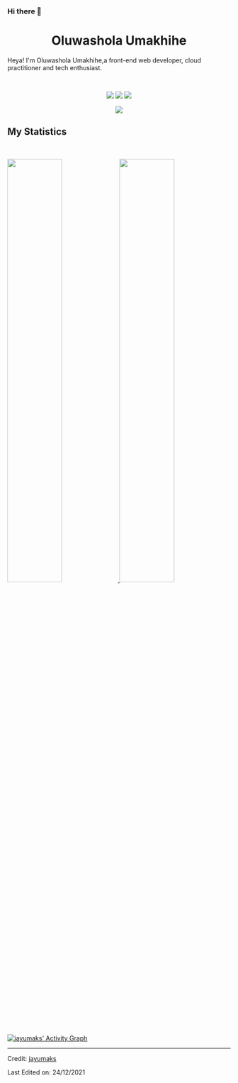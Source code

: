 ### Hi there 👋

<!--
**jayumaks/jayumaks** is a ✨ _special_ ✨ repository because its `README.md` (this file) appears on your GitHub profile.

Here are some ideas to get you started:

- 🔭 I’m currently working on ...
- 🌱 I’m currently learning ...
- 👯 I’m looking to collaborate on ...
- 🤔 I’m looking for help with ...
- 💬 Ask me about ...
- 📫 How to reach me: ...
- 😄 Pronouns: ...
- ⚡ Fun fact: ...
-->


<h1 align="center">
  <b>Oluwashola Umakhihe</b>
</h1>

Heya! I'm Oluwashola Umakhihe,a front-end web developer, cloud practitioner and tech enthusiast.

<br>

<p>
<div align="center">
  <img src="https://img.shields.io/badge/-HTML-c58545?style=for-the-badge&logo=html5&logoColor=c58545&labelColor=282828">
  <img src="https://img.shields.io/badge/-CSS-d1a01f?style=for-the-badge&logo=css3&logoColor=d1a01f&labelColor=282828">
  <img src="https://img.shields.io/badge/-Python-98b982?style=for-the-badge&logo=python&logoColor=98b982&labelColor=282828">
</div>
</p>



<div align="center">
  <a href="https://open.spotify.com/user/6s6pbtefezpookh8gwnkko15v">
    <img src="https://readme-spotify-tingz.vercel.app/api/now-playing">
  </a>
</div>



## My Statistics

<br/>
<p align="left">
  <a href="https://jayumaks.dev/">
  <img width="49.5%" src="https://github-readme-stats.vercel.app/api?username=jayumaks&show_icons=true&theme=gruvbox&hide_border=true" />
    <img width="49.5%" src="https://github-readme-streak-stats.herokuapp.com/?user=jayumaks&theme=gruvbox&hide_border=true" />
  </a>
</p>
<br>

[![jayumaks' Activity Graph](https://activity-graph.herokuapp.com/graph?username=jayumaks&custom_title=jayumaks%20Contribution%20Graph&theme=gruvbox&bg_color=282828&hide_border=true&line=d1a01f&point=c58545)](https://abhigyantrips.dev)

------

Credit: [jayumaks](https://github.com/jayumaks)

Last Edited on: 24/12/2021
